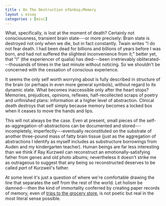 ```yaml
---
title : On The Destruction of&nbsp;Memory
layout : essay
categories : [misc]
---
```


What, specifically, is lost at the moment of death? Certainly not consciousness,
transient brain state---or more precisely: Brain state is destroyed not only
when we die, but in fact constantly. Twain writes "I do not fear death. I had
been dead for billions and billions of years before I was born, and had not
suffered the slightest inconvenience from it;" better yet, that "I" (the
experiencer of qualia) has died---been irretrievably obliterated---thousands of
times in the last minute without noticing. So we shouldn't be concerned with the
cessation of conscious experience.

It seems the only self worth worrying about is fully described in structure of
the brain (or perhaps in even more general symbols), without regard to its
dynamic state.  What becomes inaccessible only after the heart stops? Memories,
prejudices, opinions, reflexes, half-recollected scraps of poetry and unfinished
plans: information at a higher level of abstraction. Clinical death destroys
that self simply because memory becomes a locked box when it ceases to move the
hands and lips. 

This will not always be the case. Even at present, small pieces of the
self-as-aggregation-of-abstractions can be documented and stored---incompletely,
imperfectly---eventually reconstituted on the substrate of another three-pound
mass of fatty brain tissue (just as the aggregation of abstractions I identify
as myself includes as substructure borrowings from Auden and my kindergarten
teacher).  Human beings are far less interesting than we think if Ray Kurzweil
can reconstruct an emotionally-satisfying father from genes and old photo
albums; nevertheless it doesn't strike me as outrageous to suggest that any
being so reconstructed deserves to be called _part_ of Kurzweil's father. 

At some level it's just a question of where we're comfortable drawing the line
that separates the self from the rest of the world. Let holism be damned---then
the kind of immortality conferred by creating paper records of memory, even of
[trips to the grocery store][1], is not poetic but real in the most literal
sense possible.

[1]: http://www.newyorker.com/archive/2001/03/19/010319ta_TALK_DEPT_OF_IMMORTAL
